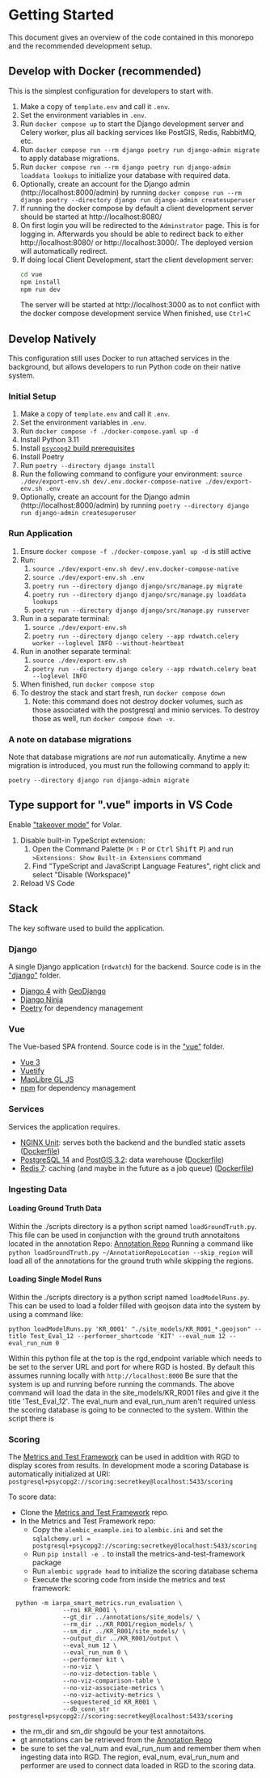 # Getting Started

This document gives an overview of the code contained in this monorepo and the recommended development setup.

## Develop with Docker (recommended)
This is the simplest configuration for developers to start with.

1. Make a copy of `template.env` and call it `.env`.
2. Set the environment variables in `.env`.
3. Run `docker compose up` to start the Django development server and Celery worker, plus all backing services
   like PostGIS, Redis, RabbitMQ, etc.
4. Run `docker compose run --rm django poetry run django-admin migrate` to apply database migrations.
5. Run `docker compose run --rm django poetry run django-admin loaddata lookups` to initialize your database with required data.
7. Optionally, create an account for the Django admin (http://localhost:8000/admin) by running `docker compose run --rm django poetry --directory django run django-admin createsuperuser`
8. If running the docker compose by default a client development server should be started at http://localhost:8080/
9. On first login you will be redirected to the `Adminstrator` page.  This is for logging in.  Afterwards you should be able to redirect back to either http://localhost:8080/ or http://localhost:3000/.  The deployed version will automatically redirect.
9. If doing local Client Development, start the client development server:
   ```sh
   cd vue
   npm install
   npm run dev
   ```
   The server will be started at http://localhost:3000 as to not conflict with the docker compose development service
   When finished, use `Ctrl+C`

## Develop Natively
This configuration still uses Docker to run attached services in the background,
but allows developers to run Python code on their native system.

### Initial Setup
1. Make a copy of `template.env` and call it `.env`.
2. Set the environment variables in `.env`.
3. Run `docker compose -f ./docker-compose.yaml up -d`
4. Install Python 3.11
5. Install
   [`psycopg2` build prerequisites](https://www.psycopg.org/docs/install.html#build-prerequisites)
6. Install Poetry
7. Run `poetry --directory django install`
8. Run the following command to configure your environment: `source ./dev/export-env.sh dev/.env.docker-compose-native ./dev/export-env.sh .env`
10. Optionally, create an account for the Django admin (http://localhost:8000/admin) by running `poetry --directory django run django-admin createsuperuser`

### Run Application
1. Ensure `docker compose -f ./docker-compose.yaml up -d` is still active
2. Run:
   1. `source ./dev/export-env.sh dev/.env.docker-compose-native`
   2. `source ./dev/export-env.sh .env`
   3. `poetry run --directory django django/src/manage.py migrate`
   4. `poetry run --directory django django/src/manage.py loaddata lookups`
   5. `poetry run --directory django django/src/manage.py runserver`
3. Run in a separate terminal:
   1. `source ./dev/export-env.sh`
   2. `poetry run --directory django celery --app rdwatch.celery worker --loglevel INFO --without-heartbeat`
4. Run in another separate terminal:
   1. `source ./dev/export-env.sh`
   2. `poetry run --directory django celery --app rdwatch.celery beat --loglevel INFO`
5. When finished, run `docker compose stop`
6. To destroy the stack and start fresh, run `docker compose down`
   1. Note: this command does not destroy docker volumes, such as those associated with the postgresql and minio services. To destroy those as well, run `docker compose down -v`.

### A note on database migrations
Note that database migrations are _not_ run automatically. Anytime a new migration is introduced, you must run the following command to apply it:

`poetry --directory django run django-admin migrate`

## Type support for ".vue" imports in VS Code

Enable ["takeover mode"](https://github.com/johnsoncodehk/volar/discussions/471) for Volar.

1. Disable built-in TypeScript extension:
   1. Open the Command Palette (<kbd>⌘</kbd> <kbd>⇧</kbd> <kbd>P</kbd> or <kbd>Ctrl</kbd> <kbd>Shift</kbd> <kbd>P</kbd>) and run `>Extensions: Show Built-in Extensions` command
   2. Find "TypeScript and JavaScript Language Features", right click and select "Disable (Workspace)"
2. Reload VS Code

## Stack

The key software used to build the application.

### Django

A single Django application (`rdwatch`) for the backend. Source code is in the ["django"](https://github.com/ResonantGeoData/RD-WATCH/tree/phase-ii/django) folder.

- [Django 4](https://docs.djangoproject.com/en/4.1/contents/) with [GeoDjango](https://docs.djangoproject.com/en/4.0/ref/contrib/gis/)
- [Django Ninja](https://django-ninja.dev/)
- [Poetry](https://python-poetry.org/docs/) for dependency management

### Vue

The Vue-based SPA frontend. Source code is in the ["vue"](https://github.com/ResonantGeoData/RD-WATCH/tree/phase-ii/vue) folder.

- [Vue 3](https://vuejs.org/guide/introduction.html)
- [Vuetify](https://vuetifyjs.com/en/)
- [MapLibre GL JS](https://maplibre.org/maplibre-gl-js-docs/api/)
- [npm](https://docs.npmjs.com/) for dependency management

### Services

Services the application requires.

- [NGINX Unit](https://unit.nginx.org/): serves both the backend and the bundled static assets ([Dockerfile](https://github.com/ResonantGeoData/RD-WATCH/blob/phase-ii/Dockerfile))
- [PostgreSQL 14](https://www.postgresql.org/docs/14/index.html) and [PostGIS 3.2](http://www.postgis.net/documentation/): data warehouse ([Dockerfile](https://github.com/ResonantGeoData/RD-WATCH/blob/phase-ii/docker/services/postgresql/Dockerfile))
- [Redis 7](https://redis.io/docs/): caching (and maybe in the future as a job queue) ([Dockerfile](https://github.com/ResonantGeoData/RD-WATCH/blob/phase-ii/docker/services/redis/Dockerfile))

### Ingesting Data

#### Loading Ground Truth Data

Within the ./scripts directory is a python script named `loadGroundTruth.py`.  This file can be used in conjunction with the ground truth annotaitons located in the annotation Repo:
[Annotation Repo](https://smartgitlab.com/TE/annotations)
Running a command like `python loadGroundTruth.py ~/AnnotationRepoLocation --skip_region` will load all of the annotations for the ground truth while skipping the regions.


#### Loading Single Model Runs
Within the ./scripts directory is a python script named `loadModelRuns.py`.  This can be used to load a folder filled with geojson data into the system by using a command like:

```
python loadModelRuns.py 'KR_0001' "./site_models/KR_R001_*.geojson" --title Test_Eval_12 --performer_shortcode 'KIT' --eval_num 12 --eval_run_num 0
```
Within this python file at the top is the rgd_endpoint variable which needs to be set to the server URL and port for where RGD is hosted.  By default this assumes running locally with `http://localhost:8000`
Be sure that the system is up and running before running the commands.
The above command will load the data in the site_models/KR_R001 files and give it the title 'Test_Eval_12'.  The eval_num and eval_run_num aren't required unless the scoring database is going to be connected to the system.  Within the script there is

### Scoring

The [Metrics and Test Framework](https://smartgitlab.com/TE/metrics-and-test-framework#creating-a-metrics-database) can be used in addition with RGD to display scores from results.
In development mode a scoring Database is automatically initialized at URI: `postgresql+psycopg2://scoring:secretkey@localhost:5433/scoring`

To score data:
- Clone the [Metrics and Test Framework](https://smartgitlab.com/TE/metrics-and-test-framework) repo.
- In the Metrics and Test Framework repo:
  - Copy the `alembic_example.ini` to `alembic.ini` and set the `sqlalchemy.url = postgresql+psycopg2://scoring:secretkey@localhost:5433/scoring`
  - Run `pip install -e .` to install the metrics-and-test-framework package
  - Run `alembic upgrade head` to initialize the scoring database schema
  - Execute the scoring code from inside the metrics and test framework:
```
  python -m iarpa_smart_metrics.run_evaluation \
               --roi KR_R001 \
               --gt_dir ../annotations/site_models/ \
               --rm_dir ../KR_R001/region_models/ \
               --sm_dir ../KR_R001/site_models/ \
               --output_dir ../KR_R001/output \
               --eval_num 12 \
               --eval_run_num 0 \
               --performer kit \
               --no-viz \
               --no-viz-detection-table \
               --no-viz-comparison-table \
               --no-viz-associate-metrics \
               --no-viz-activity-metrics \
               --sequestered_id KR_R001 \
               --db_conn_str postgresql+psycopg2://scoring:secretkey@localhost:5433/scoring
```
- the rm_dir and sm_dir shgould be your test annotaitons.
- gt annotations can be retrieved from the [Annotation Repo](https://smartgitlab.com/TE/annotations)
- be sure to set the val_num and eval_run_num and remember them when ingesting data into RGD.  The region, eval_num, eval_run_num and performer are used to connect data loaded in RGD to the scoring data.
